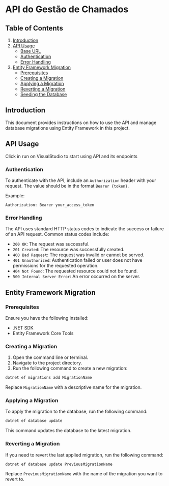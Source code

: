 # API do Gestão de Chamados

## Table of Contents
1. [Introduction](#introduction)
2. [API Usage](#api-usage)
    - [Base URL](#base-url)
    - [Authentication](#authentication)
    - [Error Handling](#error-handling)
3. [Entity Framework Migration](#entity-framework-migration)
    - [Prerequisites](#prerequisites)
    - [Creating a Migration](#creating-a-migration)
    - [Applying a Migration](#applying-a-migration)
    - [Reverting a Migration](#reverting-a-migration)
    - [Seeding the Database](#seeding-the-database)

## Introduction

This document provides instructions on how to use the API and manage database migrations using Entity Framework in this project.

## API Usage

Click in run on VisualStudio to start using API and its endpoints

### Authentication

To authenticate with the API, include an `Authorization` header with your request. The value should be in the format `Bearer {token}`.

Example:
```
Authorization: Bearer your_access_token
```

### Error Handling

The API uses standard HTTP status codes to indicate the success or failure of an API request. Common status codes include:
- `200 OK`: The request was successful.
- `201 Created`: The resource was successfully created.
- `400 Bad Request`: The request was invalid or cannot be served.
- `401 Unauthorized`: Authentication failed or user does not have permissions for the requested operation.
- `404 Not Found`: The requested resource could not be found.
- `500 Internal Server Error`: An error occurred on the server.

## Entity Framework Migration

### Prerequisites

Ensure you have the following installed:
- .NET SDK
- Entity Framework Core Tools

### Creating a Migration

1. Open the command line or terminal.
2. Navigate to the project directory.
3. Run the following command to create a new migration:

```bash
dotnet ef migrations add MigrationName
```

Replace `MigrationName` with a descriptive name for the migration.

### Applying a Migration

To apply the migration to the database, run the following command:

```bash
dotnet ef database update
```

This command updates the database to the latest migration.

### Reverting a Migration

If you need to revert the last applied migration, run the following command:

```bash
dotnet ef database update PreviousMigrationName
```

Replace `PreviousMigrationName` with the name of the migration you want to revert to.

